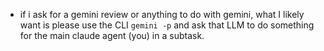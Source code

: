 - if i ask for a gemini review or anything to do with gemini, what I likely want is please use the CLI `gemini -p` and ask that LLM to do something for the main claude agent (you) in a subtask.